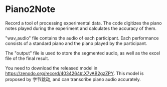 # Piano2Note

Record a tool of processing experimental data. The code digitizes the piano notes played during the experiment and calculates the accuracy of them.  
  
"wav_audio" file contains the audio of each participant. Each performance consists of a standard piano and the piano played by the participant.  
  
The "output" file is used to store the segmented audio, as well as the excel file of the final result.


You need to download the released model in https://zenodo.org/record/4034264#.X7vAB2gzZPY. This model is proposed by 字节跳动, and can transcribe piano audio accurately.
